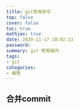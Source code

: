 ```yaml
---
title: git常用命令
top: false
cover: false
toc: true
mathjax: true
date: 2020-11-17 10:02:13
password:
summary: git 常用操作
tags:
- git
categories:
- 编程
---
```


## 合并commit
